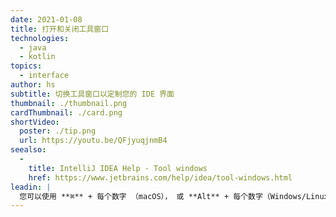 ```yaml
---
date: 2021-01-08
title: 打开和关闭工具窗口
technologies:
  - java
  - kotlin
topics:
  - interface
author: hs
subtitle: 切换工具窗口以定制您的 IDE 界面
thumbnail: ./thumbnail.png
cardThumbnail: ./card.png
shortVideo:
  poster: ./tip.png
  url: https://youtu.be/QFjyuqjnmB4
seealso:
  - 
    title: IntelliJ IDEA Help - Tool windows
    href: https://www.jetbrains.com/help/idea/tool-windows.html
leadin: |
  您可以使用 **⌘** + 每个数字 （macOS）， 或 **Alt** + 每个数字（Windows/Linux）， 切换工具窗口打开和关闭。 有关工具窗口的更多信息，请参阅[我们的文档](https://www.jetbrains.com/help/idea/tool-windows.html)。
---
```


